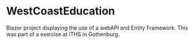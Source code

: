 # WestCoastEducation
 
Blazor project displaying the use of a webAPI and Entity Framework. This was part of a exercise at ITHS in Gothenburg.
